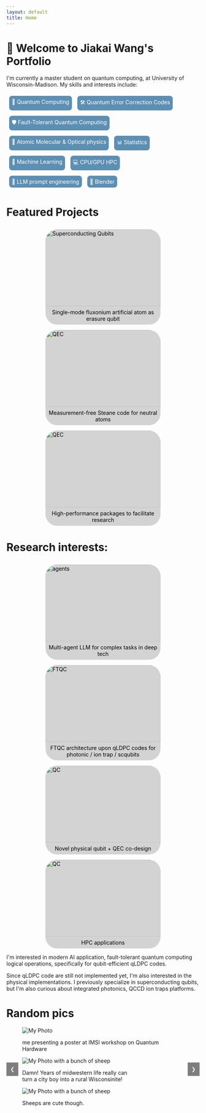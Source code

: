 ```yaml
---
layout: default
title: Home
---
```


# 👋 Welcome to Jiakai Wang's Portfolio

I'm currently a master student on quantum computing, at University of Wisconsin-Madison. My skills and interests include:

<div class="tags">
    <span class="tag">🔬 Quantum Computing</span>
    <span class="tag">🛠️ Quantum Error Correction Codes</span>
    <span class="tag">🛡️ Fault-Tolerant Quantum Computing</span>
    <span class="tag">🔭 Atomic Molecular & Optical physics</span>
    <span class="tag">📊 Statistics</span>
    <span class="tag">🤖 Machine Learning</span>
    <span class="tag">💻 CPU/GPU HPC</span>
    <span class="tag">🧠 LLM prompt engineering</span>
    <span class="tag">🎨 Blender</span> <!-- Changed emoji to a paint palette -->
</div>

<style>
  .tags {
    margin-top: 1em;
    display: flex;
    flex-wrap: wrap; /* Allow tags to wrap to the next line */
  }
  .tag {
    background-color: #5d8fb3; /* Change background color to #5d8fb3 */
    color: white;
    padding: 0.5em;
    border-radius: 7.5px;
    margin: 0.5em; /* Add margin to prevent overlap */
    display: inline-block;
  }
  .dark-mode .tag {
    background-color: #333; /* Change background color to dark grey in dark mode */
  }
</style>

# Featured Projects

<div class="card-container">
    <a href="/sc-qubit/" class="card">
        <div class="card-image">
            <img src="/files/2024/JJ_Chain.png" alt="Superconducting Qubits">
        </div>
        <div class="card-text">
            Single-mode fluxonium artificial atom as erasure qubit
        </div>
    </a>
    <a href="/qec/" class="card">
        <div class="card-image">
            <img src="/files/2023/circ_simple.png" alt="QEC">
        </div>
        <div class="card-text">
            Measurement-free Steane code for neutral atoms
        </div>
    </a>
    <a href="/qec/" class="card">
        <div class="card-image">
            <img src="/files/HTCHPC.jpg" alt="QEC">
        </div>
        <div class="card-text">
            High-performance packages to facilitate research
        </div>
    </a>
</div>

<style>
  .card-container {
    display: flex;
    flex-wrap: wrap;
    justify-content: center;
    gap: 1em;
    margin-top: 2em;
  }
  .card {
    background-color: #d3d3d3; /* Match header/footer background color */
    color: black; /* Change text color to black in light mode */
    border-radius: 30px;
    overflow: hidden;
    text-decoration: none;
    width: 300px;
    display: flex;
    flex-direction: column;
    align-items: center;
  }
  .card-image {
    width: 100%;
    height: 200px;
    overflow: hidden;
  }
  .card-image img {
    width: 100%;
    height: 100%;
    object-fit: cover;
    border-radius: 0; /* Override round edges for images */
  }
  .card-text {
    padding: 0.5em; /* Reduce padding */
    text-align: center;
    color: black; /* Ensure text color is black in light mode */
  }
  .dark-mode .card {
    background-color: #333;
  }
  .dark-mode .card-text {
    color: white; /* Ensure text color is white in dark mode */
  }
</style>

# Research interests:

<div class="card-container">
    <a href="/agents/" class="card">
        <div class="card-image">
            <img src="/files/agents.jpg" alt="agents">
        </div>
        <div class="card-text">
            Multi-agent LLM for complex tasks in deep tech
        </div>
    </a>
    <a href="/qldpc/" class="card">
        <div class="card-image">
            <img src="/files/arch.png" alt="FTQC">
        </div>
        <div class="card-text">
            FTQC architecture upon qLDPC codes for photonic / ion trap / scqubits
        </div>
    </a>
    <a href="/novel_SCqubits/" class="card">
        <div class="card-image">
            <img src="/files/2024/JJ_Chain.png" alt="QC">
        </div>
        <div class="card-text">
            Novel physical qubit + QEC co-design
        </div>
    </a>
    <a href="/hpc_app/" class="card">
        <div class="card-image">
            <img src="/files/HPC.png" alt="QC">
        </div>
        <div class="card-text">
            HPC applications
        </div>
    </a>
</div>

I'm interested in modern AI application, fault-tolerant quantum computing logical operations, specifically for qubit-efficient qLDPC codes. 

Since qLDPC code are still not implemented yet, I'm also interested in the physical implementations. I previously specialize in superconducting qubits, but I'm also curious about integrated photonics, QCCD ion traps platforms.

# Random pics

<div class="gallery-wrapper">
  <button class="gallery-arrow left" onclick="scrollGallery(-1)">&#10094;</button>
  <div class="gallery-container">
    <div class="gallery-item">
      <img src="/files/photo.jpg" alt="My Photo">
      <p class="caption">me presenting a poster at IMSI workshop on Quantum Hardware</p>
    </div>
    <div class="gallery-item">
      <img src="/files/tracker.jpg" alt="My Photo with a bunch of sheep">
      <p class="caption">Damn! Years of midwestern life really can<br>turn a city boy into a rural Wisconsinite!</p>
    </div>
    <div class="gallery-item">
      <img src="/files/sheep.jpg" alt="My Photo with a bunch of sheep">
      <p class="caption">Sheeps are cute though.</p>
    </div>
  </div>
  <button class="gallery-arrow right" onclick="scrollGallery(1)">&#10095;</button>
</div>

<style>
  .gallery-wrapper {
    display: flex;
    align-items: center; /* Center items vertically */
  }
  .gallery-arrow {
    background-color: rgba(0, 0, 0, 0.5);
    color: white;
    border: none;
    padding: 10px;
    cursor: pointer;
    z-index: 1;
  }
  .gallery-arrow.left {
    margin-right: 10px;
  }
  .gallery-arrow.right {
    margin-left: 10px;
  }
  .gallery-invisible {
    position: absolute;
    top: 0; 
    bottom: 0;
    width: 30%;
    cursor: pointer;
  }
  .gallery-invisible.left {
    left: 0;
  }
  .gallery-invisible.right {
    right: 0;
  }
  .caption {
    word-wrap: break-word; /* Ensure captions wrap within the width of the image */
    max-width: 100%; /* Ensure captions do not exceed the width of the image */
  }
</style>

<script>
  function scrollGallery(direction) {
    const container = document.querySelector('.gallery-container');
    const itemWidth = container.querySelector('.gallery-item').offsetWidth + 20; // 20 is the margin
    container.scrollBy({ left: direction * itemWidth, behavior: 'smooth' });
  }
</script>
